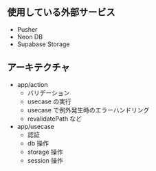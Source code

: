 ## 使用している外部サービス

- Pusher
- Neon DB
- Supabase Storage

## アーキテクチャ

- app/action
  - バリデーション
  - usecase の実行
  - usecase で例外発生時のエラーハンドリング
  - revalidatePath など
- app/usecase
  - 認証
  - db 操作
  - storage 操作
  - session 操作
